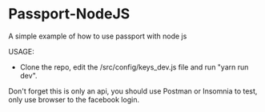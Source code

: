 # Passport-NodeJS
A simple example of how to use passport with node js

USAGE:
- Clone the repo, edit the /src/config/keys_dev.js file and run "yarn run dev".

Don't forget this is only an api, you should use Postman or Insomnia to test, only use browser to the facebook login.
